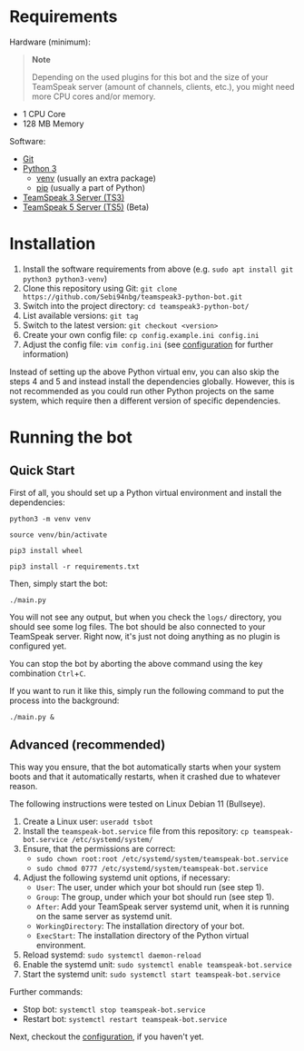 # Requirements

Hardware (minimum):

> **Note**
>
> Depending on the used plugins for this bot and the size of your TeamSpeak server (amount of channels, clients, etc.), you might need more CPU cores and/or memory.

- 1 CPU Core
- 128 MB Memory

Software:

- [Git](https://git-scm.com/)
- [Python 3](https://www.python.org/)
  - [venv](https://docs.python.org/3/library/venv.html) (usually an extra package)
  - [pip](https://pip.pypa.io/en/stable/installation/) (usually a part of Python)
- [TeamSpeak 3 Server (TS3)](https://teamspeak.com/en/downloads/#server)
- [TeamSpeak 5 Server (TS5)](https://github.com/TeamSpeak-Systems/ts-services) (Beta)

# Installation

1. Install the software requirements from above (e.g. `sudo apt install git python3 python3-venv`)
2. Clone this repository using Git: `git clone https://github.com/Sebi94nbg/teamspeak3-python-bot.git`
3. Switch into the project directory: `cd teamspeak3-python-bot/`
4. List available versions: `git tag`
5. Switch to the latest version: `git checkout <version>`
6. Create your own config file: `cp config.example.ini config.ini`
7. Adjust the config file: `vim config.ini` (see [configuration](/docs/CONFIGURATION.md#configuration) for further information)

Instead of setting up the above Python virtual env, you can also skip the steps 4 and 5 and instead install the dependencies globally. However, this is not recommended as you could run other Python projects on the same system, which require then a different version of specific dependencies.

# Running the bot

## Quick Start

First of all, you should set up a Python virtual environment and install the dependencies:

```shell
python3 -m venv venv
```

```shell
source venv/bin/activate
```

```shell
pip3 install wheel
```

```shell
pip3 install -r requirements.txt
```

Then, simply start the bot:

```shell
./main.py
```

You will not see any output, but when you check the `logs/` directory, you should see some log files. The bot should be also connected to your TeamSpeak server. Right now, it's just not doing anything as no plugin is configured yet.

You can stop the bot by aborting the above command using the key combination `Ctrl`+`C`.

If you want to run it like this, simply run the following command to put the process into the background:

```shell
./main.py &
```

## Advanced (recommended)

This way you ensure, that the bot automatically starts when your system boots and that it automatically restarts, when it crashed due to whatever reason.

The following instructions were tested on Linux Debian 11 (Bullseye).

1. Create a Linux user: `useradd tsbot`
2. Install the `teamspeak-bot.service` file from this repository: `cp teamspeak-bot.service /etc/systemd/system/`
3. Ensure, that the permissions are correct:
   - `sudo chown root:root /etc/systemd/system/teamspeak-bot.service`
   - `sudo chmod 0777 /etc/systemd/system/teamspeak-bot.service`
4. Adjust the following systemd unit options, if necessary:
   - `User`: The user, under which your bot should run (see step 1).
   - `Group`: The group, under which your bot should run (see step 1).
   - `After`: Add your TeamSpeak server systemd unit, when it is running on the same server as systemd unit.
   - `WorkingDirectory`: The installation directory of your bot.
   - `ExecStart`: The installation directory of the Python virtual environment.
5. Reload systemd: `sudo systemctl daemon-reload`
6. Enable the systemd unit: `sudo systemctl enable teamspeak-bot.service`
7. Start the systemd unit: `sudo systemctl start teamspeak-bot.service`

Further commands:

- Stop bot: `systemctl stop teamspeak-bot.service`
- Restart bot: `systemctl restart teamspeak-bot.service`

Next, checkout the [configuration](/docs/CONFIGURATION.md), if you haven't yet.
